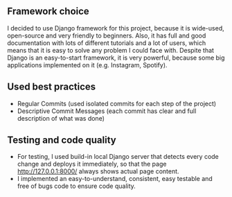 ## Framework choice

I decided to use Django framework for this project, because it is wide-used, open-source and very friendly to beginners.
Also, it has full and good documentation with lots of different tutorials and a lot of users, which means that it is easy to solve any problem I could face with.
Despite that Django is an easy-to-start framework, it is very powerful, because some big applications implemented on it (e.g. Instagram, Spotify).

## Used best practices
- Regular Commits (used isolated commits for each step of the project)
- Descriptive Commit Messages (each commit has clear and full description of what was done)

## Testing and code quality
- For testing, I used build-in local Django server that detects every code change and deploys it immediately, so that the page http://127.0.0.1:8000/ always shows actual page content.
- I implemented an easy-to-understand, consistent, easy testable and free of bugs code to ensure code quality.